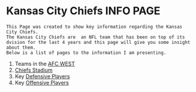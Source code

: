 # Kansas City Chiefs INFO PAGE
    This Page was created to show key information regarding the Kansas City Chiefs.  
    The Kansas City Chiefs are  an NFL team that has been on top of its dvision for the last 4 years and this page will give you some insight about them.
    Below is a list of pages to the information I am presenting.

1. Teams in the [AFC WEST](AFCWEST.md)
2. [Chiefs Stadium](STADIUM.md)  
3. Key [Defensive Players](DEFENSE.md)  
4. Key [Offensive Players](https://github.com/GGodsey45/MIDTERM/blob/173b90e5f31466afd7fdc8e4ddd7a6275c7bc300/OFFENSE.md)

